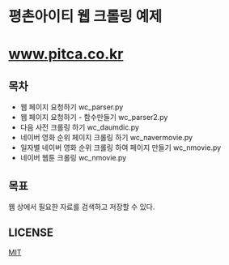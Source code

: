 # 평촌아이티 웹 크롤링 예제
# www.pitca.co.kr

## 목차

+ 웹 페이지 요청하기 wc_parser.py
+ 웹 페이지 요청하기 - 함수만들기 wc_parser2.py
+ 다음 사전 크롤링 하기 wc_daumdic.py
+ 네이버 영화 순위 페이지 크롤링 하기 wc_navermovie.py
+ 일자별 네이버 영화 순위 크롤링 하여 페이지 만들기 wc_nmovie.py
+ 네이버 웹툰 크롤링 wc_nmovie.py

## 목표

웹 상에서 필요한 자료를 검색하고 저장할 수 있다.

## LICENSE

[MIT](http://opensource.org/licenses/MIT)
